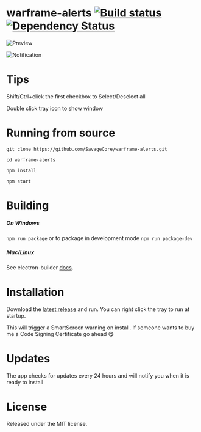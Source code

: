 # warframe-alerts [![Build status](https://ci.appveyor.com/api/projects/status/14pidw7jht7cn0cm?svg=true)](https://ci.appveyor.com/project/SavageCore/warframe-alerts) [![Dependency Status](https://dependencyci.com/github/SavageCore/warframe-alerts/badge)](https://dependencyci.com/github/SavageCore/warframe-alerts)

![Preview](https://i.imgur.com/gfLu35x.png)

![Notification](https://i.imgur.com/ZstLoJq.png)

# Tips

Shift/Ctrl+click the first checkbox to Select/Deselect all

Double click tray icon to show window

# Running from source

`git clone https://github.com/SavageCore/warframe-alerts.git`

`cd warframe-alerts`

`npm install`

`npm start`

# Building

##### On Windows

`npm run package` or to package in development mode `npm run package-dev`

##### Mac/Linux

See electron-builder [docs](https://www.electron.build/cli#electron-builder-build-command).

# Installation

Download the [latest release](https://github.com/SavageCore/warframe-alerts/releases/latest) and run. You can right click the tray to run at startup.

This will trigger a SmartScreen warning on install. If someone wants to buy me a Code Signing Certificate go ahead 😋

# Updates

The app checks for updates every 24 hours and will notify you when it is ready to install

# License

Released under the MIT license.
